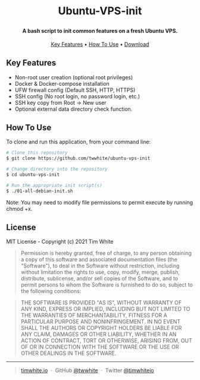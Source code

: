
<h1 align="center">

  Ubuntu-VPS-init
</h1>

<h4 align="center">A bash script to init common features on a fresh Ubuntu VPS.</h4>


<p align="center">
  <a href="#key-features">Key Features</a> •
  <a href="#how-to-use">How To Use</a> •
  <a href="#download">Download</a>
</p>


## Key Features

* Non-root user creation (optional root privileges)
* Docker & Docker-compose installation
* UFW firewall config (Default SSH, HTTP, HTTPS)
* SSH config (No root login, no password login, etc.)
* SSH key copy from Root -> New user
* Optional external data directory check function.

## How To Use

To clone and run this application, from your command line:

```bash
# Clone this repository
$ git clone https://github.com/twwhite/ubuntu-vps-init

# Change directory into the repository
$ cd ubuntu-vps-init

# Run the appropriate init script(s)
$ ./01-all-debian-init.sh
```
Note: You may need to modify file permissions to permit execute by running chmod +x.


## License

MIT License - Copyright (c) 2021 Tim White

> Permission is hereby granted, free of charge, to any person obtaining a copy of this software and associated documentation files (the "Software"), to deal in the Software without restriction, including without limitation the rights to use, copy, modify, merge, publish, distribute, sublicense, and/or sell copies of the Software, and to permit persons to whom the Software is furnished to do so, subject to the following conditions:

> THE SOFTWARE IS PROVIDED "AS IS", WITHOUT WARRANTY OF ANY KIND, EXPRESS OR IMPLIED, INCLUDING BUT NOT LIMITED TO THE WARRANTIES OF MERCHANTABILITY, FITNESS FOR A PARTICULAR PURPOSE AND NONINFRINGEMENT. IN NO EVENT SHALL THE AUTHORS OR COPYRIGHT HOLDERS BE LIABLE FOR ANY CLAIM, DAMAGES OR OTHER LIABILITY, WHETHER IN AN ACTION OF CONTRACT, TORT OR OTHERWISE, ARISING FROM, OUT OF OR IN CONNECTION WITH THE SOFTWARE OR THE USE OR OTHER DEALINGS IN THE SOFTWARE.

---

> [timwhite.io](https://timwhite.io) &nbsp;&middot;&nbsp;
> GitHub [@twwhite](https://github.com/twwhite) &nbsp;&middot;&nbsp;
> Twitter [@timwhiteio](https://twitter.com/timwhiteio)

